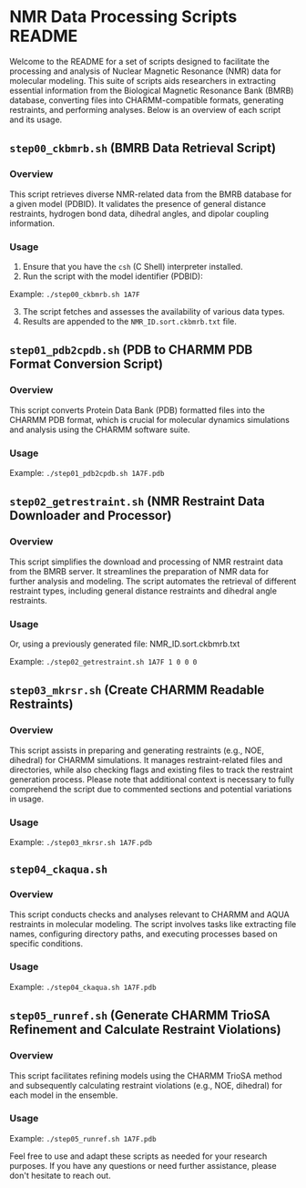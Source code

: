 # NMR Data Processing Scripts README

Welcome to the README for a set of scripts designed to facilitate the processing and analysis of Nuclear Magnetic Resonance (NMR) data for molecular modeling. This suite of scripts aids researchers in extracting essential information from the Biological Magnetic Resonance Bank (BMRB) database, converting files into CHARMM-compatible formats, generating restraints, and performing analyses. Below is an overview of each script and its usage.

## `step00_ckbmrb.sh` (BMRB Data Retrieval Script)

### Overview

This script retrieves diverse NMR-related data from the BMRB database for a given model (PDBID). It validates the presence of general distance restraints, hydrogen bond data, dihedral angles, and dipolar coupling information.

### Usage

1. Ensure that you have the `csh` (C Shell) interpreter installed.
2. Run the script with the model identifier (PDBID):


Example: `./step00_ckbmrb.sh 1A7F`

3. The script fetches and assesses the availability of various data types.
4. Results are appended to the `NMR_ID.sort.ckbmrb.txt` file.

## `step01_pdb2cpdb.sh` (PDB to CHARMM PDB Format Conversion Script)

### Overview

This script converts Protein Data Bank (PDB) formatted files into the CHARMM PDB format, which is crucial for molecular dynamics simulations and analysis using the CHARMM software suite.

### Usage


Example: `./step01_pdb2cpdb.sh 1A7F.pdb`

## `step02_getrestraint.sh` (NMR Restraint Data Downloader and Processor)

### Overview

This script simplifies the download and processing of NMR restraint data from the BMRB server. It streamlines the preparation of NMR data for further analysis and modeling. The script automates the retrieval of different restraint types, including general distance restraints and dihedral angle restraints.

### Usage


Or, using a previously generated file: NMR_ID.sort.ckbmrb.txt


Example: `./step02_getrestraint.sh 1A7F 1 0 0 0`

## `step03_mkrsr.sh` (Create CHARMM Readable Restraints)

### Overview

This script assists in preparing and generating restraints (e.g., NOE, dihedral) for CHARMM simulations. It manages restraint-related files and directories, while also checking flags and existing files to track the restraint generation process. Please note that additional context is necessary to fully comprehend the script due to commented sections and potential variations in usage.

### Usage


Example: `./step03_mkrsr.sh 1A7F.pdb`

## `step04_ckaqua.sh`

### Overview

This script conducts checks and analyses relevant to CHARMM and AQUA restraints in molecular modeling. The script involves tasks like extracting file names, configuring directory paths, and executing processes based on specific conditions.

### Usage


Example: `./step04_ckaqua.sh 1A7F.pdb`

## `step05_runref.sh` (Generate CHARMM TrioSA Refinement and Calculate Restraint Violations)

### Overview

This script facilitates refining models using the CHARMM TrioSA method and subsequently calculating restraint violations (e.g., NOE, dihedral) for each model in the ensemble.

### Usage


Example: `./step05_runref.sh 1A7F.pdb`

Feel free to use and adapt these scripts as needed for your research purposes. If you have any questions or need further assistance, please don't hesitate to reach out.

